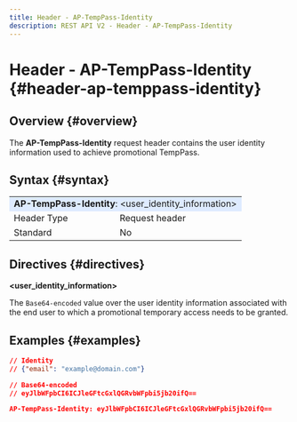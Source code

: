 ```yaml
---
title: Header - AP-TempPass-Identity
description: REST API V2 - Header - AP-TempPass-Identity
---
```


# Header - AP-TempPass-Identity {#header-ap-temppass-identity}

## Overview {#overview}

The <b>AP-TempPass-Identity</b> request header contains the user identity information used to achieve promotional TempPass.

## Syntax {#syntax}

<table>
   <tr>
      <td style="background-color: #DEEBFF;" colspan="2"><b>AP-TempPass-Identity</b>: &lt;user_identity_information&gt;</td>
   </tr>
   <tr>
      <td>Header Type</td>
      <td>Request header</td>
   </tr>
   <tr>
      <td>Standard</td>
      <td>No</td>
   </tr>
</table>

## Directives {#directives}

<b>&lt;user_identity_information&gt;</b>

The `Base64-encoded` value over the user identity information associated with the end user to which a promotional temporary access needs to be granted.

## Examples {#examples}

```JSON
// Identity
// {"email": "example@domain.com"}

// Base64-encoded
// eyJlbWFpbCI6ICJleGFtcGxlQGRvbWFpbi5jb20ifQ==

AP-TempPass-Identity: eyJlbWFpbCI6ICJleGFtcGxlQGRvbWFpbi5jb20ifQ==
```
